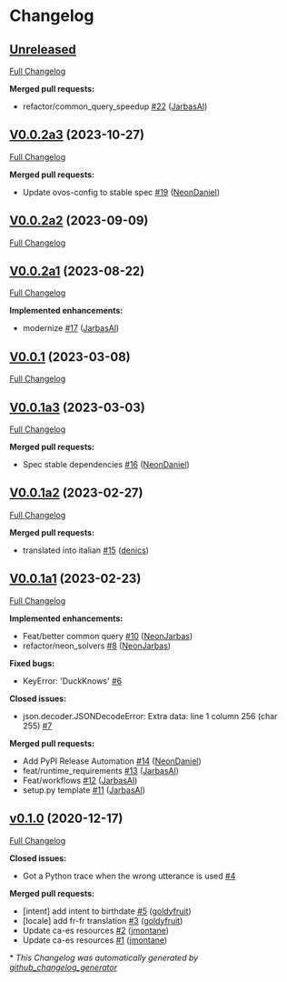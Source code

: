 # Changelog

## [Unreleased](https://github.com/OpenVoiceOS/skill-ovos-ddg/tree/HEAD)

[Full Changelog](https://github.com/OpenVoiceOS/skill-ovos-ddg/compare/V0.0.2a3...HEAD)

**Merged pull requests:**

- refactor/common\_query\_speedup [\#22](https://github.com/OpenVoiceOS/skill-ovos-ddg/pull/22) ([JarbasAl](https://github.com/JarbasAl))

## [V0.0.2a3](https://github.com/OpenVoiceOS/skill-ovos-ddg/tree/V0.0.2a3) (2023-10-27)

[Full Changelog](https://github.com/OpenVoiceOS/skill-ovos-ddg/compare/V0.0.2a2...V0.0.2a3)

**Merged pull requests:**

- Update ovos-config to stable spec [\#19](https://github.com/OpenVoiceOS/skill-ovos-ddg/pull/19) ([NeonDaniel](https://github.com/NeonDaniel))

## [V0.0.2a2](https://github.com/OpenVoiceOS/skill-ovos-ddg/tree/V0.0.2a2) (2023-09-09)

[Full Changelog](https://github.com/OpenVoiceOS/skill-ovos-ddg/compare/V0.0.2a1...V0.0.2a2)

## [V0.0.2a1](https://github.com/OpenVoiceOS/skill-ovos-ddg/tree/V0.0.2a1) (2023-08-22)

[Full Changelog](https://github.com/OpenVoiceOS/skill-ovos-ddg/compare/V0.0.1...V0.0.2a1)

**Implemented enhancements:**

- modernize [\#17](https://github.com/OpenVoiceOS/skill-ovos-ddg/pull/17) ([JarbasAl](https://github.com/JarbasAl))

## [V0.0.1](https://github.com/OpenVoiceOS/skill-ovos-ddg/tree/V0.0.1) (2023-03-08)

[Full Changelog](https://github.com/OpenVoiceOS/skill-ovos-ddg/compare/V0.0.1a3...V0.0.1)

## [V0.0.1a3](https://github.com/OpenVoiceOS/skill-ovos-ddg/tree/V0.0.1a3) (2023-03-03)

[Full Changelog](https://github.com/OpenVoiceOS/skill-ovos-ddg/compare/V0.0.1a2...V0.0.1a3)

**Merged pull requests:**

- Spec stable dependencies [\#16](https://github.com/OpenVoiceOS/skill-ovos-ddg/pull/16) ([NeonDaniel](https://github.com/NeonDaniel))

## [V0.0.1a2](https://github.com/OpenVoiceOS/skill-ovos-ddg/tree/V0.0.1a2) (2023-02-27)

[Full Changelog](https://github.com/OpenVoiceOS/skill-ovos-ddg/compare/V0.0.1a1...V0.0.1a2)

**Merged pull requests:**

- translated into italian [\#15](https://github.com/OpenVoiceOS/skill-ovos-ddg/pull/15) ([denics](https://github.com/denics))

## [V0.0.1a1](https://github.com/OpenVoiceOS/skill-ovos-ddg/tree/V0.0.1a1) (2023-02-23)

[Full Changelog](https://github.com/OpenVoiceOS/skill-ovos-ddg/compare/v0.1.0...V0.0.1a1)

**Implemented enhancements:**

- Feat/better common query [\#10](https://github.com/OpenVoiceOS/skill-ovos-ddg/pull/10) ([NeonJarbas](https://github.com/NeonJarbas))
- refactor/neon\_solvers [\#8](https://github.com/OpenVoiceOS/skill-ovos-ddg/pull/8) ([NeonJarbas](https://github.com/NeonJarbas))

**Fixed bugs:**

- KeyError: 'DuckKnows' [\#6](https://github.com/OpenVoiceOS/skill-ovos-ddg/issues/6)

**Closed issues:**

- json.decoder.JSONDecodeError: Extra data: line 1 column 256 \(char 255\) [\#7](https://github.com/OpenVoiceOS/skill-ovos-ddg/issues/7)

**Merged pull requests:**

- Add PyPI Release Automation [\#14](https://github.com/OpenVoiceOS/skill-ovos-ddg/pull/14) ([NeonDaniel](https://github.com/NeonDaniel))
- feat/runtime\_requirements [\#13](https://github.com/OpenVoiceOS/skill-ovos-ddg/pull/13) ([JarbasAl](https://github.com/JarbasAl))
- Feat/workflows [\#12](https://github.com/OpenVoiceOS/skill-ovos-ddg/pull/12) ([JarbasAl](https://github.com/JarbasAl))
- setup.py template [\#11](https://github.com/OpenVoiceOS/skill-ovos-ddg/pull/11) ([JarbasAl](https://github.com/JarbasAl))

## [v0.1.0](https://github.com/OpenVoiceOS/skill-ovos-ddg/tree/v0.1.0) (2020-12-17)

[Full Changelog](https://github.com/OpenVoiceOS/skill-ovos-ddg/compare/fc5ed5acb4e0ddadbc28050676065abad8fb2c1d...v0.1.0)

**Closed issues:**

- Got a Python trace when the wrong utterance is used [\#4](https://github.com/OpenVoiceOS/skill-ovos-ddg/issues/4)

**Merged pull requests:**

- \[intent\] add intent to birthdate [\#5](https://github.com/OpenVoiceOS/skill-ovos-ddg/pull/5) ([goldyfruit](https://github.com/goldyfruit))
- \[locale\] add fr-fr translation [\#3](https://github.com/OpenVoiceOS/skill-ovos-ddg/pull/3) ([goldyfruit](https://github.com/goldyfruit))
- Update ca-es resources [\#2](https://github.com/OpenVoiceOS/skill-ovos-ddg/pull/2) ([jmontane](https://github.com/jmontane))
- Update ca-es resources [\#1](https://github.com/OpenVoiceOS/skill-ovos-ddg/pull/1) ([jmontane](https://github.com/jmontane))



\* *This Changelog was automatically generated by [github_changelog_generator](https://github.com/github-changelog-generator/github-changelog-generator)*
